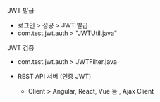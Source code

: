 JWT 발급 
 - 로그인 > 성공 > JWT 발급 
 - com.test.jwt.auth > "JWTUtil.java"


JWT 검증 
- com.test.jwt.auth > JWTFilter.java


- REST API 서버 (인증 JWT)
  - Client > Angular, React, Vue 등 , Ajax Client